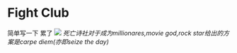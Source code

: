 # Fight Club

简单写一下 累了
![](/public/images/FightClub.png)
*死亡诗社对于成为millionares,movie god,rock star给出的方案是carpe diem(亦即seize the day)*
